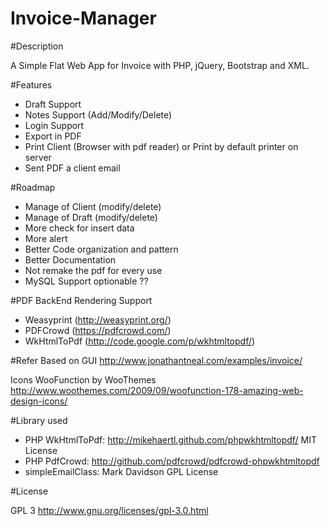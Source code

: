 Invoice-Manager
===============

#Description

A Simple Flat Web App for Invoice with PHP, jQuery, Bootstrap and XML.

#Features
- Draft Support
- Notes Support (Add/Modify/Delete)
- Login Support
- Export in PDF
- Print Client (Browser with pdf reader) or Print by default printer on server
- Sent PDF a client email

#Roadmap

- Manage of Client (modify/delete)
- Manage of Draft (modify/delete)
- More check for insert data
- More alert
- Better Code organization and pattern
- Better Documentation
- Not remake the pdf for every use
- MySQL Support optionable ??

#PDF BackEnd Rendering Support
- Weasyprint (http://weasyprint.org/)
- PDFCrowd (https://pdfcrowd.com/)
- WkHtmlToPdf (http://code.google.com/p/wkhtmltopdf/)

#Refer
Based on GUI http://www.jonathantneal.com/examples/invoice/

Icons WooFunction by WooThemes http://www.woothemes.com/2009/09/woofunction-178-amazing-web-design-icons/

#Library used
- PHP WkHtmlToPdf: http://mikehaertl.github.com/phpwkhtmltopdf/ MIT License
- PHP PdfCrowd: http://github.com/pdfcrowd/pdfcrowd-phpwkhtmltopdf
- simpleEmailClass: Mark Davidson GPL License

#License

GPL 3 http://www.gnu.org/licenses/gpl-3.0.html